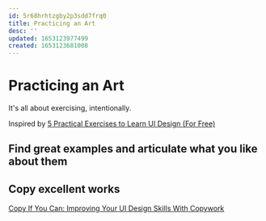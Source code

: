 ```yaml
---
id: 5r68hrhtzgby2p3sdd7frq0
title: Practicing an Art
desc: ''
updated: 1653123977499
created: 1653123681008
---
```


# Practicing an Art

It's all about exercising, intentionally.

Inspired by [5 Practical Exercises to Learn UI Design (For Free)](https://learnui.design/blog/5-practical-exercises-learn-ui-design-free.html)

## Find great examples and articulate what you like about them

## Copy excellent works

[Copy If You Can: Improving Your UI Design Skills With Copywork](https://www.smashingmagazine.com/2017/02/improving-ui-design-skills-copywork/)
